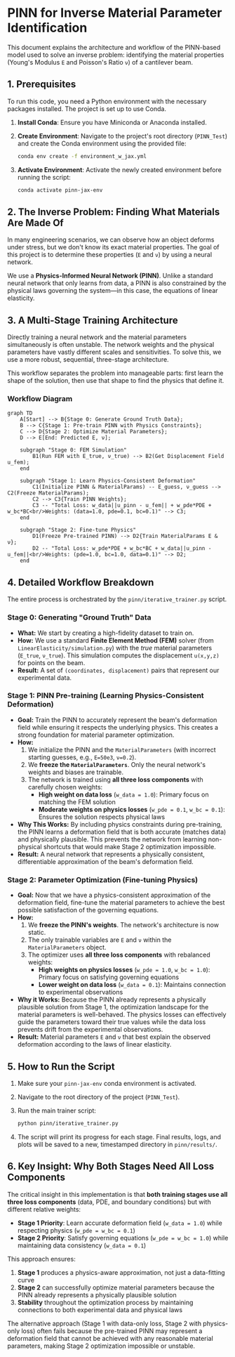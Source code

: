 # PINN for Inverse Material Parameter Identification

This document explains the architecture and workflow of the PINN-based model used to solve an inverse problem: identifying the material properties (Young's Modulus `E` and Poisson's Ratio `ν`) of a cantilever beam.

## 1. Prerequisites

To run this code, you need a Python environment with the necessary packages installed. The project is set up to use Conda.

1. **Install Conda**: Ensure you have Miniconda or Anaconda installed.
2. **Create Environment**: Navigate to the project's root directory (`PINN_Test`) and create the Conda environment using the provided file:

    ```bash
    conda env create -f environment_w_jax.yml
    ```

3. **Activate Environment**: Activate the newly created environment before running the script:

    ```bash
    conda activate pinn-jax-env
    ```

## 2. The Inverse Problem: Finding What Materials Are Made Of

In many engineering scenarios, we can observe how an object deforms under stress, but we don't know its exact material properties. The goal of this project is to determine these properties (`E` and `ν`) by using a neural network.

We use a **Physics-Informed Neural Network (PINN)**. Unlike a standard neural network that only learns from data, a PINN is also constrained by the physical laws governing the system—in this case, the equations of linear elasticity.

## 3. A Multi-Stage Training Architecture

Directly training a neural network and the material parameters simultaneously is often unstable. The network weights and the physical parameters have vastly different scales and sensitivities. To solve this, we use a more robust, sequential, three-stage architecture.

This workflow separates the problem into manageable parts: first learn the shape of the solution, then use that shape to find the physics that define it.

### Workflow Diagram

```mermaid
graph TD
    A[Start] --> B{Stage 0: Generate Ground Truth Data};
    B --> C{Stage 1: Pre-train PINN with Physics Constraints};
    C --> D{Stage 2: Optimize Material Parameters};
    D --> E[End: Predicted E, ν];

    subgraph "Stage 0: FEM Simulation"
        B1(Run FEM with E_true, ν_true) --> B2(Get Displacement Field u_fem);
    end

    subgraph "Stage 1: Learn Physics-Consistent Deformation"
        C1(Initialize PINN & MaterialParams) -- E_guess, ν_guess --> C2(Freeze MaterialParams);
        C2 --> C3{Train PINN Weights};
        C3 -- "Total Loss: w_data||u_pinn - u_fem|| + w_pde*PDE + w_bc*BC<br/>Weights: (data=1.0, pde=0.1, bc=0.1)" --> C3;
    end

    subgraph "Stage 2: Fine-tune Physics"
        D1(Freeze Pre-trained PINN) --> D2{Train MaterialParams E & ν};
        D2 -- "Total Loss: w_pde*PDE + w_bc*BC + w_data||u_pinn - u_fem||<br/>Weights: (pde=1.0, bc=1.0, data=0.1)" --> D2;
    end
```

## 4. Detailed Workflow Breakdown

The entire process is orchestrated by the `pinn/iterative_trainer.py` script.

### Stage 0: Generating "Ground Truth" Data

- **What:** We start by creating a high-fidelity dataset to train on.
- **How:** We use a standard **Finite Element Method (FEM)** solver (from `LinearElasticity/simulation.py`) with the *true* material parameters (`E_true`, `ν_true`). This simulation computes the displacement `u(x,y,z)` for points on the beam.
- **Result:** A set of `(coordinates, displacement)` pairs that represent our experimental data.

### Stage 1: PINN Pre-training (Learning Physics-Consistent Deformation)

- **Goal:** Train the PINN to accurately represent the beam's deformation field while ensuring it respects the underlying physics. This creates a strong foundation for material parameter optimization.
- **How:**
    1. We initialize the PINN and the `MaterialParameters` (with incorrect starting guesses, e.g., `E=50e3`, `ν=0.2`).
    2. We **freeze the `MaterialParameters`**. Only the neural network's weights and biases are trainable.
    3. The network is trained using **all three loss components** with carefully chosen weights:
        - **High weight on data loss** (`w_data = 1.0`): Primary focus on matching the FEM solution
        - **Moderate weights on physics losses** (`w_pde = 0.1`, `w_bc = 0.1`): Ensures the solution respects physical laws
- **Why This Works:** By including physics constraints during pre-training, the PINN learns a deformation field that is both accurate (matches data) and physically plausible. This prevents the network from learning non-physical shortcuts that would make Stage 2 optimization impossible.
- **Result:** A neural network that represents a physically consistent, differentiable approximation of the beam's deformation field.

### Stage 2: Parameter Optimization (Fine-tuning Physics)

- **Goal:** Now that we have a physics-consistent approximation of the deformation field, fine-tune the material parameters to achieve the best possible satisfaction of the governing equations.
- **How:**
    1. We **freeze the PINN's weights**. The network's architecture is now static.
    2. The only trainable variables are `E` and `ν` within the `MaterialParameters` object.
    3. The optimizer uses **all three loss components** with rebalanced weights:
        - **High weights on physics losses** (`w_pde = 1.0`, `w_bc = 1.0`): Primary focus on satisfying governing equations
        - **Lower weight on data loss** (`w_data = 0.1`): Maintains connection to experimental observations
- **Why it Works:** Because the PINN already represents a physically plausible solution from Stage 1, the optimization landscape for the material parameters is well-behaved. The physics losses can effectively guide the parameters toward their true values while the data loss prevents drift from the experimental observations.
- **Result:** Material parameters `E` and `ν` that best explain the observed deformation according to the laws of linear elasticity.

## 5. How to Run the Script

1. Make sure your `pinn-jax-env` conda environment is activated.
2. Navigate to the root directory of the project (`PINN_Test`).
3. Run the main trainer script:

    ```bash
    python pinn/iterative_trainer.py
    ```

4. The script will print its progress for each stage. Final results, logs, and plots will be saved to a new, timestamped directory in `pinn/results/`.

## 6. Key Insight: Why Both Stages Need All Loss Components

The critical insight in this implementation is that **both training stages use all three loss components** (data, PDE, and boundary conditions) but with different relative weights:

- **Stage 1 Priority**: Learn accurate deformation field (`w_data = 1.0`) while respecting physics (`w_pde = w_bc = 0.1`)
- **Stage 2 Priority**: Satisfy governing equations (`w_pde = w_bc = 1.0`) while maintaining data consistency (`w_data = 0.1`)

This approach ensures:
1. **Stage 1** produces a physics-aware approximation, not just a data-fitting curve
2. **Stage 2** can successfully optimize material parameters because the PINN already represents a physically plausible solution
3. **Stability** throughout the optimization process by maintaining connections to both experimental data and physical laws

The alternative approach (Stage 1 with data-only loss, Stage 2 with physics-only loss) often fails because the pre-trained PINN may represent a deformation field that cannot be achieved with any reasonable material parameters, making Stage 2 optimization impossible or unstable.
